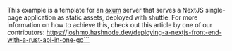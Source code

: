 This example is a template for an [axum](https://github.com/tokio-rs/axum) server that serves a NextJS single-page application as static assets, deployed with shuttle. For more information on how to achieve this, check out this article by one of our contributors:  https://joshmo.hashnode.dev/deploying-a-nextjs-front-end-with-a-rust-api-in-one-go```
